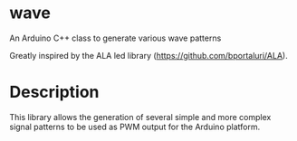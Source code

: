 # wave
An Arduino C++ class to generate various wave patterns

Greatly inspired by the ALA led library (https://github.com/bportaluri/ALA). 

# Description
This library allows the generation of several simple and more complex signal patterns to be used as PWM output for the Arduino platform. 
